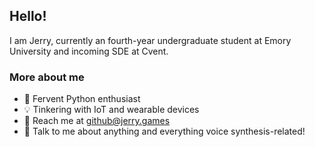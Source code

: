 ## Hello!

I am Jerry, currently an fourth-year undergraduate student at Emory University and incoming SDE at Cvent.

### More about me
- 🐍 Fervent Python enthusiast
- 💡 Tinkering with IoT and wearable devices
- 📧 Reach me at [github@jerry.games](mailto:github@jerry.games)
- 🎤 Talk to me about anything and everything voice synthesis-related!
